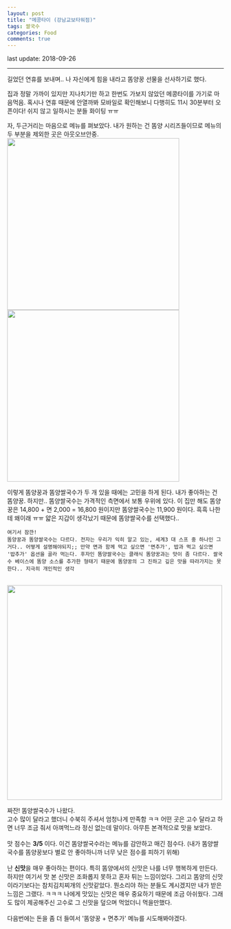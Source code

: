 ```yaml
---
layout: post
title: "메콩타이 (강남교보타워점)"
tags: 쌀국수 
categories: Food
comments: true
---
```


last update: 2018-09-26<br/>

<!--title: "어메이징 타이 (강남직영점)"-->
---
길었던 연휴를 보내며.. 나 자신에게 힘을 내라고 똠양꿍 선물을 선사하기로 했다.

집과 정말 가까이 있지만 지나치기만 하고 한번도 가보지 않았던 메콩타이를 가기로 마음먹음. 혹시나 연휴 때문에 안열까봐 모바일로 확인해보니 다행히도 11시 30분부터 오픈이다! 쉬지 않고 일하시는 분들 화이팅 ㅠㅠ

자, 두근거리는 마음으로 메뉴를 펴보았다.
내가 원하는 건 똠양 시리즈들이므로 메뉴의 두 부분을 제외한 곳은 아웃오브안중.
<br/>
<img name="header" img src="{{ site.baseurl }}/assets/images/post_180926/TtomyangKkung_menu.jpeg" width="400">
<img name="header" img src="{{ site.baseurl }}/assets/images/post_180926/TtomyamNoodle_menu.jpeg" width="400">
<br/>

이렇게 똠양꿍과 똠양쌀국수가 두 개 있을 때에는 고민을 하게 된다. 내가 좋아하는 건 똠양꿍. 하지만.. 똠양쌀국수는 가격적인 측면에서 보통 우위에 있다. 이 집만 해도 똠양꿍은 14,800 + 면 2,000 = 16,800 원이지만 똠양쌀국수는 11,900 원이다. 흑흑 나한테 왜이래 ㅠㅠ 얇은 지갑이 생각났기 때문에 똠양쌀국수를 선택했다..
<br/>
~~~
여기서 잠깐! 
똠양꿍과 똠양쌀국수는 다르다. 전자는 우리가 익히 알고 있는, 세계3 대 스프 중 하나인 그거다.. 어떻게 설명해야되지;; 만약 면과 함께 먹고 싶으면 '면추가', 밥과 먹고 싶으면 '밥추가' 옵션을 골라 먹는다. 후자인 똠양쌀국수는 클래식 똠양꿍과는 맛이 좀 다르다. 쌀국수 베이스에 똠양 소스를 추가한 형태기 때문에 똠양꿍의 그 진하고 깊은 맛을 따라가지는 못한다.. 지극히 개인적인 생각
~~~

<br/>
<img name="header" img src="{{ site.baseurl }}/assets/images/post_180926/TtomyamNoodle.jpeg" width="500">
<br/>

짜잔! 똠양쌀국수가 나왔다.<br/>
고수 많이 달라고 했더니 수북히 주셔서 엄청나게 만족함 ㅋㅋ 어떤 곳은 고수 달라고 하면 너무 조금 줘서 아껴먹느라 정신 없는데 말이다.
아무튼 본격적으로 맛을 보았다.<br/><br/>
맛 점수는 **3/5** 이다. 이건 똠양쌀국수라는 메뉴를 감안하고 매긴 점수다. (내가 똠양쌀국수를 똠양꿍보다 별로 안 좋아하니까 너무 낮은 점수를 피하기 위해)<br/><br/>
난 **신맛**을 매우 좋아하는 편이다. 특히 똠양에서의 신맛은 나를 너무 행복하게 만든다. 하지만 여기서 맛 본 신맛은 조화롭지 못하고 혼자 튀는 느낌이었다. 그리고 똠양의 신맛이라기보다는 참치김치찌개의 신맛같았다. 뭔소리야 하는 분들도 계시겠지만 내가 받은 느낌은 그랬다. ㅋㅋㅋ 나에게 맛있는 신맛은 매우 중요하기 때문에 조금 아쉬웠다. 그래도 많이 제공해주신 고수로 그 신맛을 덮으며 먹었더니 먹을만했다. <br/><br/>
다음번에는 돈을 좀 더 들여서 '똠양꿍 + 면추가' 메뉴를 시도해봐야겠다.

